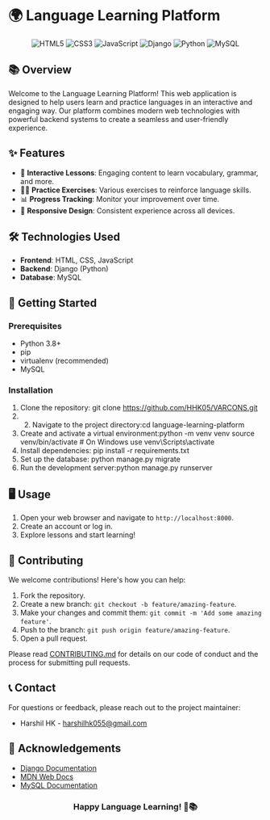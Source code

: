 # 🌍 Language Learning Platform

<div align="center">

![HTML5](https://img.shields.io/badge/html5-%23E34F26.svg?style=for-the-badge&logo=html5&logoColor=white)
![CSS3](https://img.shields.io/badge/css3-%231572B6.svg?style=for-the-badge&logo=css3&logoColor=white)
![JavaScript](https://img.shields.io/badge/javascript-%23323330.svg?style=for-the-badge&logo=javascript&logoColor=%23F7DF1E)
![Django](https://img.shields.io/badge/django-%23092E20.svg?style=for-the-badge&logo=django&logoColor=white)
![Python](https://img.shields.io/badge/python-3670A0?style=for-the-badge&logo=python&logoColor=ffdd54)
![MySQL](https://img.shields.io/badge/mysql-%2300f.svg?style=for-the-badge&logo=mysql&logoColor=white)

</div>

## 📚 Overview

Welcome to the Language Learning Platform! This web application is designed to help users learn and practice languages in an interactive and engaging way. Our platform combines modern web technologies with powerful backend systems to create a seamless and user-friendly experience.

## ✨ Features

- 📖 **Interactive Lessons**: Engaging content to learn vocabulary, grammar, and more.
- 🏋️‍♀️ **Practice Exercises**: Various exercises to reinforce language skills.
- 📊 **Progress Tracking**: Monitor your improvement over time.
- 📱 **Responsive Design**: Consistent experience across all devices.

## 🛠️ Technologies Used

- **Frontend**: HTML, CSS, JavaScript
- **Backend**: Django (Python)
- **Database**: MySQL

## 🚀 Getting Started

### Prerequisites

- Python 3.8+
- pip
- virtualenv (recommended)
- MySQL

### Installation

1. Clone the repository: git clone https://github.com/HHK05/VARCONS.git
2. 2. Navigate to the project directory:cd language-learning-platform
3. Create and activate a virtual environment:python -m venv venv
source venv/bin/activate  # On Windows use venv\Scripts\activate
4. Install dependencies: pip install -r requirements.txt
5. Set up the database: python manage.py migrate
6. Run the development server:python manage.py runserver
## 🖥️ Usage

1. Open your web browser and navigate to `http://localhost:8000`.
2. Create an account or log in.
3. Explore lessons and start learning!

## 🤝 Contributing

We welcome contributions! Here's how you can help:

1. Fork the repository.
2. Create a new branch: `git checkout -b feature/amazing-feature`.
3. Make your changes and commit them: `git commit -m 'Add some amazing feature'`.
4. Push to the branch: `git push origin feature/amazing-feature`.
5. Open a pull request.

Please read [CONTRIBUTING.md](CONTRIBUTING.md) for details on our code of conduct and the process for submitting pull requests.

## 📞 Contact

For questions or feedback, please reach out to the project maintainer:

- Harshil HK - [harshilhk055@gmail.com](mailto:harshilhk055@gmail.com)

## 🌟 Acknowledgements

- [Django Documentation](https://docs.djangoproject.com/)
- [MDN Web Docs](https://developer.mozilla.org/)
- [MySQL Documentation](https://dev.mysql.com/doc/)

<div align="center">

### Happy Language Learning! 🎉📚

</div>
